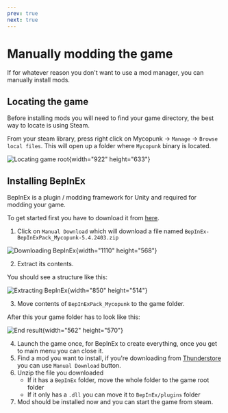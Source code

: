 ```yaml
---
prev: true
next: true
---
```


# Manually modding the game

If for whatever reason you don't want to use a mod manager, you can manually install mods.

## Locating the game

Before installing mods you will need to find your game directory, the best way to locate is using Steam.

From your steam library, press right click on Mycopunk -> `Manage` -> `Browse local files`.
This will open up a folder where `Mycopunk` binary is located.

![Locating game root](/images/installation/manual/locating_game_folder.webp){width="922" height="633"}

## Installing BepInEx

BepInEx is a plugin / modding framework for Unity and required for modding your game.

To get started first you have to download it from [here](https://thunderstore.io/c/mycopunk/p/BepInEx/BepInExPack_Mycopunk/).

1. Click on `Manual Download` which will download a file named `BepInEx-BepInExPack_Mycopunk-5.4.2403.zip`

![Downloading BepInEx](/images/installation/manual/downloading_bie.webp){width="1110" height="568"}

2. Extract its contents.

You should see a structure like this:

![Extracting BepInEx](/images/installation/manual/extracting_bie.webp){width="850" height="514"}

3. Move contents of `BepInExPack_Mycopunk` to the game folder.

After this your game folder has to look like this:

![End result](/images/installation/manual/end_structure.webp){width="562" height="570"}

4. Launch the game once, for BepInEx to create everything, once you get to main menu you can close it.
5. Find a mod you want to install, if you're downloading from [Thunderstore](https://thunderstore.io/c/mycopunk/)
you can use `Manual Download` button.
6. Unzip the file you downloaded
    - If it has a `BepInEx` folder, move the whole folder to the game root folder
    - If it only has a `.dll` you can move it to `BepInEx/plugins` folder
7. Mod should be installed now and you can start the game from steam.